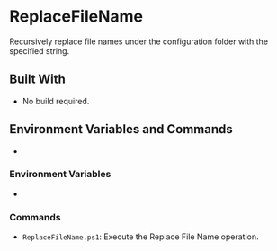 # ReplaceFileName

Recursively replace file names under the configuration folder with the specified string.

## Built With

- No build required.

## Environment Variables and Commands

-

### Environment Variables

- 

### Commands

- `ReplaceFileName.ps1`: Execute the Replace File Name operation.
